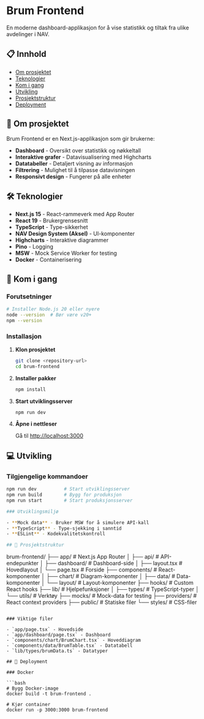 # Brum Frontend

En moderne dashboard-applikasjon for å vise statistikk og tiltak fra ulike avdelinger i NAV.

## 📋 Innhold

- [Om prosjektet](#om-prosjektet)
- [Teknologier](#teknologier)
- [Kom i gang](#kom-i-gang)
- [Utvikling](#utvikling)
- [Prosjektstruktur](#prosjektstruktur)
- [Deployment](#deployment)

## 🎯 Om prosjektet

Brum Frontend er en Next.js-applikasjon som gir brukerne:

- **Dashboard** - Oversikt over statistikk og nøkkeltall
- **Interaktive grafer** - Datavisualisering med Highcharts
- **Datatabeller** - Detaljert visning av informasjon
- **Filtrering** - Mulighet til å tilpasse datavisningen
- **Responsivt design** - Fungerer på alle enheter

## 🛠️ Teknologier

- **Next.js 15** - React-rammeverk med App Router
- **React 19** - Brukergrensesnitt
- **TypeScript** - Type-sikkerhet
- **NAV Design System (Aksel)** - UI-komponenter
- **Highcharts** - Interaktive diagrammer
- **Pino** - Logging
- **MSW** - Mock Service Worker for testing
- **Docker** - Containerisering

## 🚀 Kom i gang

### Forutsetninger

```bash
# Installer Node.js 20 eller nyere
node --version  # Bør være v20+
npm --version
```

### Installasjon

1. **Klon prosjektet**
   ```bash
   git clone <repository-url>
   cd brum-frontend
   ```

2. **Installer pakker**
   ```bash
   npm install
   ```

3. **Start utviklingsserver**
   ```bash
   npm run dev
   ```

4. **Åpne i nettleser**
   
   Gå til [http://localhost:3000](http://localhost:3000)

## 💻 Utvikling

### Tilgjengelige kommandoer

```bash
npm run dev          # Start utviklingsserver
npm run build        # Bygg for produksjon
npm run start        # Start produksjonsserver

### Utviklingsmiljø

- **Mock data** - Bruker MSW for å simulere API-kall
- **TypeScript** - Type-sjekking i sanntid
- **ESLint** - Kodekvalitetskontroll

## 📁 Prosjektstruktur

```
brum-frontend/
├── app/                    # Next.js App Router
│   ├── api/               # API-endepunkter
│   ├── dashboard/         # Dashboard-side
│   ├── layout.tsx         # Hovedlayout
│   └── page.tsx          # Forside
├── components/            # React-komponenter
│   ├── chart/            # Diagram-komponenter
│   ├── data/             # Data-komponenter
│   └── layout/           # Layout-komponenter
├── hooks/                # Custom React hooks
├── lib/                  # Hjelpefunksjoner
│   ├── types/           # TypeScript-typer
│   └── utils/           # Verktøy
├── mocks/               # Mock-data for testing
├── providers/           # React context providers
├── public/              # Statiske filer
└── styles/              # CSS-filer
```

### Viktige filer

- `app/page.tsx` - Hovedside
- `app/dashboard/page.tsx` - Dashboard
- `components/chart/BrumChart.tsx` - Hoveddiagram
- `components/data/BrumTable.tsx` - Datatabell
- `lib/types/brumData.ts` - Datatyper

## 🐳 Deployment

### Docker

```bash
# Bygg Docker-image
docker build -t brum-frontend .

# Kjør container
docker run -p 3000:3000 brum-frontend
```